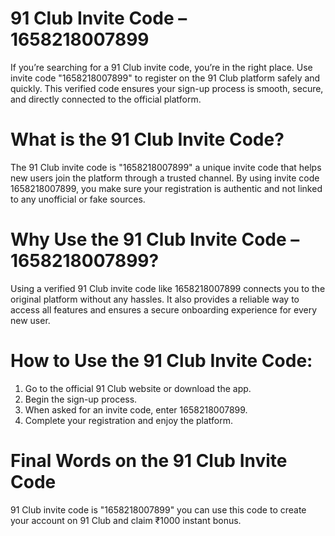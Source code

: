 # 91 Club Invite Code – 1658218007899
If you’re searching for a 91 Club invite code, you’re in the right place. Use invite code "1658218007899" to register on the 91 Club platform safely and quickly. This verified code ensures your sign-up process is smooth, secure, and directly connected to the official platform.
# What is the 91 Club Invite Code?
The 91 Club invite code is "1658218007899" a unique invite code that helps new users join the platform through a trusted channel. By using invite code 1658218007899, you make sure your registration is authentic and not linked to any unofficial or fake sources.
# Why Use the 91 Club Invite Code – 1658218007899?
Using a verified 91 Club invite code like 1658218007899 connects you to the original platform without any hassles. It also provides a reliable way to access all features and ensures a secure onboarding experience for every new user.
# How to Use the 91 Club Invite Code:
1. Go to the official 91 Club website or download the app.
2. Begin the sign-up process.
3. When asked for an invite code, enter 1658218007899.
4. Complete your registration and enjoy the platform.
# Final Words on the 91 Club Invite Code
91 Club invite code is "1658218007899" you can use this code to create your account on 91 Club and claim ₹1000 instant bonus.
